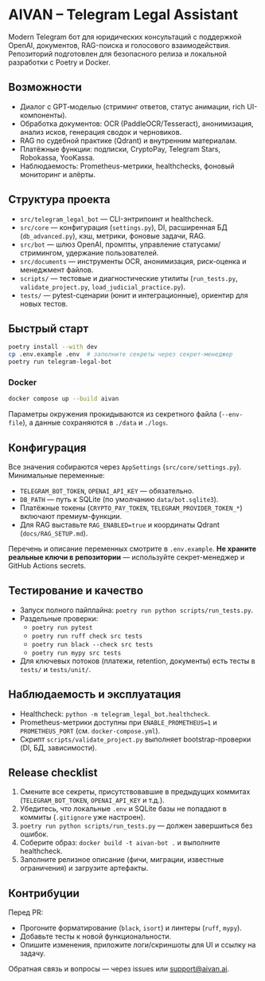 # AIVAN – Telegram Legal Assistant

Modern Telegram бот для юридических консультаций с поддержкой OpenAI, документов, RAG-поиска и голосового взаимодействия. Репозиторий подготовлен для безопасного релиза и локальной разработки с Poetry и Docker.

## Возможности
- Диалог с GPT‑моделью (стриминг ответов, статус анимации, rich UI-компоненты).
- Обработка документов: OCR (PaddleOCR/Tesseract), анонимизация, анализ исков, генерация сводок и черновиков.
- RAG по судебной практике (Qdrant) и внутренним материалам.
- Платёжные функции: подписки, CryptoPay, Telegram Stars, Robokassa, YooKassa.
- Наблюдаемость: Prometheus-метрики, healthchecks, фоновый мониторинг и алёрты.

## Структура проекта
- `src/telegram_legal_bot` — CLI-энтрипоинт и healthcheck.
- `src/core` — конфигурация (`settings.py`), DI, расширенная БД (`db_advanced.py`), кэш, метрики, фоновые задачи, RAG.
- `src/bot` — шлюз OpenAI, промпты, управление статусами/стримингом, удержание пользователей.
- `src/documents` — инструменты OCR, анонимизация, риск-оценка и менеджмент файлов.
- `scripts/` — тестовые и диагностические утилиты (`run_tests.py`, `validate_project.py`, `load_judicial_practice.py`).
- `tests/` — pytest-сценарии (юнит и интеграционные), ориентир для новых тестов.

## Быстрый старт
```bash
poetry install --with dev
cp .env.example .env  # заполните секреты через секрет-менеджер
poetry run telegram-legal-bot
```

### Docker
```bash
docker compose up --build aivan
```
Параметры окружения прокидываются из секретного файла (`--env-file`), а данные сохраняются в `./data` и `./logs`.

## Конфигурация
Все значения собираются через `AppSettings` (`src/core/settings.py`). Минимальные переменные:
- `TELEGRAM_BOT_TOKEN`, `OPENAI_API_KEY` — обязательно.
- `DB_PATH` — путь к SQLite (по умолчанию `data/bot.sqlite3`).
- Платёжные токены (`CRYPTO_PAY_TOKEN`, `TELEGRAM_PROVIDER_TOKEN_*`) включают премиум-функции.
- Для RAG выставьте `RAG_ENABLED=true` и координаты Qdrant (`docs/RAG_SETUP.md`).

Перечень и описание переменных смотрите в `.env.example`. **Не храните реальные ключи в репозитории** — используйте секрет-менеджер и GitHub Actions secrets.

## Тестирование и качество
- Запуск полного пайплайна: `poetry run python scripts/run_tests.py`.
- Раздельные проверки:
  - `poetry run pytest`
  - `poetry run ruff check src tests`
  - `poetry run black --check src tests`
  - `poetry run mypy src tests`
- Для ключевых потоков (платежи, retention, документы) есть тесты в `tests/` и `tests/unit/`.

## Наблюдаемость и эксплуатация
- Healthcheck: `python -m telegram_legal_bot.healthcheck`.
- Prometheus-метрики доступны при `ENABLE_PROMETHEUS=1` и `PROMETHEUS_PORT` (см. `docker-compose.yml`).
- Скрипт `scripts/validate_project.py` выполняет bootstrap-проверки (DI, БД, зависимости).

## Release checklist
1. Смените все секреты, присутствовавшие в предыдущих коммитах (`TELEGRAM_BOT_TOKEN`, `OPENAI_API_KEY` и т.д.).
2. Убедитесь, что локальные `.env` и SQLite базы не попадают в коммиты (`.gitignore` уже настроен).
3. `poetry run python scripts/run_tests.py` — должен завершиться без ошибок.
4. Соберите образ: `docker build -t aivan-bot .` и выполните healthcheck.
5. Заполните релизное описание (фичи, миграции, известные ограничения) и загрузите артефакты.

## Контрибуции
Перед PR:
- Прогоните форматирование (`black`, `isort`) и линтеры (`ruff`, `mypy`).
- Добавьте тесты к новой функциональности.
- Опишите изменения, приложите логи/скриншоты для UI и ссылку на задачу.

Обратная связь и вопросы — через issues или support@aivan.ai.

